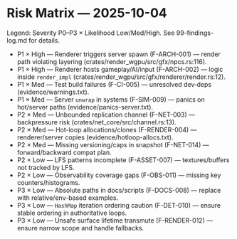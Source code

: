 # Risk Matrix — 2025-10-04

Legend: Severity P0–P3 × Likelihood Low/Med/High. See 99-findings-log.md for details.

- P1 × High — Renderer triggers server spawn (F-ARCH-001) — render path violating layering (crates/render_wgpu/src/gfx/npcs.rs:116).
- P1 × High — Renderer hosts gameplay/AI/input (F-ARCH-002) — logic inside `render_impl` (crates/render_wgpu/src/gfx/renderer/render.rs:12).
- P1 × Med — Test build failures (F-CI-005) — unresolved dev‑deps (evidence/warnings.txt).
- P1 × Med — Server `unwrap` in systems (F-SIM-009) — panics on hot/server paths (evidence/panics-server.txt).
- P2 × Med — Unbounded replication channel (F-NET-003) — backpressure risk (crates/net_core/src/channel.rs:13).
- P2 × Med — Hot-loop allocations/clones (F-RENDER-004) — renderer/server copies (evidence/hotloop-allocs.txt).
- P2 × Med — Missing versioning/caps in snapshot (F-NET-014) — forward/backward compat plan.
- P2 × Low — LFS patterns incomplete (F-ASSET-007) — textures/buffers not tracked by LFS.
- P2 × Low — Observability coverage gaps (F-OBS-011) — missing key counters/histograms.
- P3 × Low — Absolute paths in docs/scripts (F-DOCS-008) — replace with relative/env-based examples.
- P3 × Low — `HashMap` iteration ordering caution (F-DET-010) — ensure stable ordering in authoritative loops.
- P3 × Low — Unsafe surface lifetime transmute (F-RENDER-012) — ensure narrow scope and handle fallbacks.

